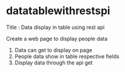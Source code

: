 # datatablewithrestspi

  Title : Data display in table using rest api
  
  Create a web page to display people data

  1. Data can get to display on page
  2. People data show in table respective fields
  3. Display data through the api get
